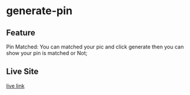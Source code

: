 # generate-pin

## Feature
Pin Matched: You can matched your pic and click generate then you can show your pin is matched or Not;


## Live Site
[live link](https://mdmehedyhassan.github.io/generate-pin/)